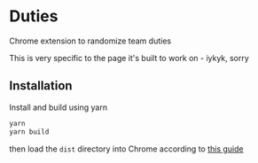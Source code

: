 # Duties

Chrome extension to randomize team duties

This is very specific to the page it's built to work on - iykyk, sorry

## Installation

Install and build using yarn

```bash
yarn
yarn build
```

then load the `dist` directory into Chrome according to [this guide]( https://developer.chrome.com/docs/extensions/mv3/getstarted/#unpacked)
